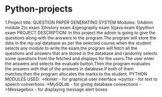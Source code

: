 # Python-projects
1.Project title: QUESTION PAPER GENERATING SYSTEM
  Modules: 1)Admin module
           2)c exam
           3)history exam
           4)geography exam
           5)java exam
           6)python exam
  PROJECT DESCRIPTION:
   In this project the admin is going to give the questions along with the answers to the program.The program will store the data in the my-sql database as per the selected course.when the student selects any module to write the exam,the program will fetch all the questions and answers that are stored in the database and randomly selects some questions from the fetched and displays for the users.The user enter the answers and selects the evaluate button.Then the program evaluates the answers with that of the answers in database.If both of them matches,then the program allocates the marks to the student.
  PYTHON MODULES USED:
   ->tkinter - for graphical user interface
   ->pyttsx  - for text to speech convertions
   ->MySQLdb - for giving database connections
   ->Messagebox - for displaying message alert boxes

  
  
